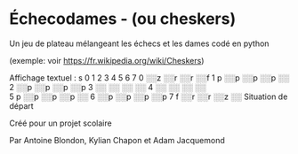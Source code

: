 # Échecodames - (ou cheskers)

Un jeu de plateau mélangeant les échecs et les dames codé en python

(exemple: voir https://fr.wikipedia.org/wiki/Cheskers)


Affichage textuel :
s
  0 1 2 3 4 5 6 7 
0 ░░z ░░r ░░r ░░f 
1 p ░░p ░░p ░░p ░░
2 ░░p ░░p ░░p ░░p 
3   ░░  ░░  ░░  ░░
4 ░░  ░░  ░░  ░░  
5 p ░░p ░░p ░░p ░░
6 ░░p ░░p ░░p ░░p 
7 f ░░r ░░r ░░z ░░
Situation de départ



Créé pour un projet scolaire

Par Antoine Blondon, Kylian Chapon et Adam Jacquemond
